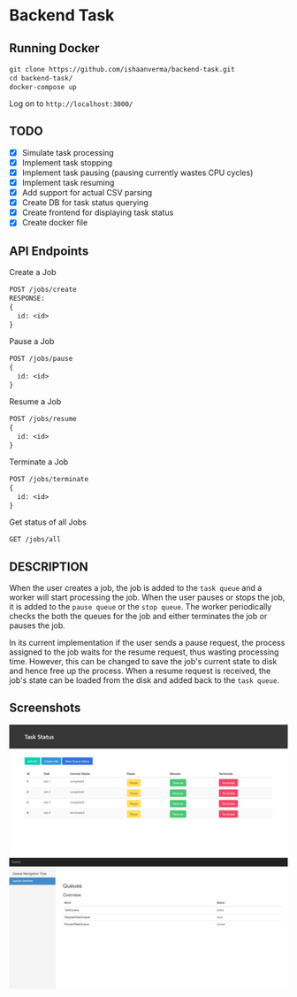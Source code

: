 # Backend Task
## Running Docker
```
git clone https://github.com/ishaanverma/backend-task.git
cd backend-task/
docker-compose up
```
Log on to `http://localhost:3000/`

## TODO
- [x] Simulate task processing
- [x] Implement task stopping
- [x] Implement task pausing (pausing currently wastes CPU cycles)
- [x] Implement task resuming
- [x] Add support for actual CSV parsing
- [x] Create DB for task status querying
- [x] Create frontend for displaying task status
- [x] Create docker file

## API Endpoints
Create a Job
```
POST /jobs/create
RESPONSE:
{
  id: <id>
}
```

Pause a Job
```
POST /jobs/pause
{
  id: <id>
}
```

Resume a Job
```
POST /jobs/resume
{
  id: <id>
}
```

Terminate a Job
```
POST /jobs/terminate
{
  id: <id>
}
```

Get status of all Jobs
```
GET /jobs/all
```

## DESCRIPTION
When the user creates a job, the job is added to the `task queue` and a worker will start processing the job. When the user pauses or stops the job, it is added to the `pause queue` or the `stop queue`. The worker periodically checks the both the queues for the job and either terminates the job or pauses the job. 

In its current implementation if the user sends a pause request, the process assigned to the job waits for the resume request, thus wasting processing time. However, this can be changed to save the job's current state to disk and hence free up the process. When a resume request is received, the job's state can be loaded from the disk and added back to the `task queue`. 

## Screenshots
![Screenshot 1](./screenshots/Screenshot_4.png)
![Screenshot 2](./screenshots/Screenshot_5.png)
